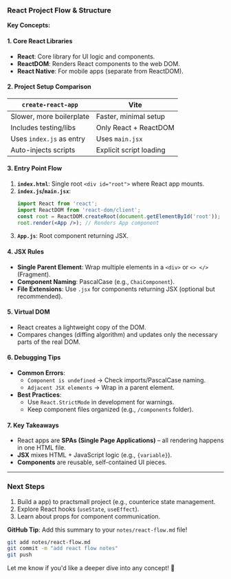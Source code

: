 
### **React Project Flow & Structure**  
**Key Concepts:**  

#### **1. Core React Libraries**  
- **React**: Core library for UI logic and components.  
- **ReactDOM**: Renders React components to the web DOM.  
- **React Native**: For mobile apps (separate from ReactDOM).  

#### **2. Project Setup Comparison**  
| **`create-react-app`** | **Vite** |  
|------------------------|----------|  
| Slower, more boilerplate | Faster, minimal setup |  
| Includes testing/libs | Only React + ReactDOM |  
| Uses `index.js` as entry | Uses `main.jsx` |  
| Auto-injects scripts | Explicit script loading |  

#### **3. Entry Point Flow**  
1. **`index.html`**: Single root `<div id="root">` where React app mounts.  
2. **`index.js`/`main.jsx`**:  
   ```jsx
   import React from 'react';
   import ReactDOM from 'react-dom/client';
   const root = ReactDOM.createRoot(document.getElementById('root'));
   root.render(<App />); // Renders App component
   ```  
3. **`App.js`**: Root component returning JSX.  

#### **4. JSX Rules**  
- **Single Parent Element**: Wrap multiple elements in a `<div>` or `<> </>` (Fragment).  
- **Component Naming**: PascalCase (e.g., `ChaiComponent`).  
- **File Extensions**: Use `.jsx` for components returning JSX (optional but recommended).  

#### **5. Virtual DOM**  
- React creates a lightweight copy of the DOM.  
- Compares changes (diffing algorithm) and updates only the necessary parts of the real DOM.  

#### **6. Debugging Tips**  
- **Common Errors**:  
  - `Component is undefined` → Check imports/PascalCase naming.  
  - `Adjacent JSX elements` → Wrap in a parent element.  
- **Best Practices**:  
  - Use `React.StrictMode` in development for warnings.  
  - Keep component files organized (e.g., `/components` folder).  

#### **7. Key Takeaways**  
- React apps are **SPAs (Single Page Applications)** – all rendering happens in one HTML file.  
- **JSX** mixes HTML + JavaScript logic (e.g., `{variable}`).  
- **Components** are reusable, self-contained UI pieces.  

---

### **Next Steps**  
1. Build a  app) to practsmall project (e.g., counterice state management.  
2. Explore React hooks (`useState`, `useEffect`).  
3. Learn about props for component communication.  

**GitHub Tip**: Add this summary to your `notes/react-flow.md` file!  

```bash
git add notes/react-flow.md  
git commit -m "add react flow notes"  
git push  
```  

Let me know if you'd like a deeper dive into any concept! 🚀